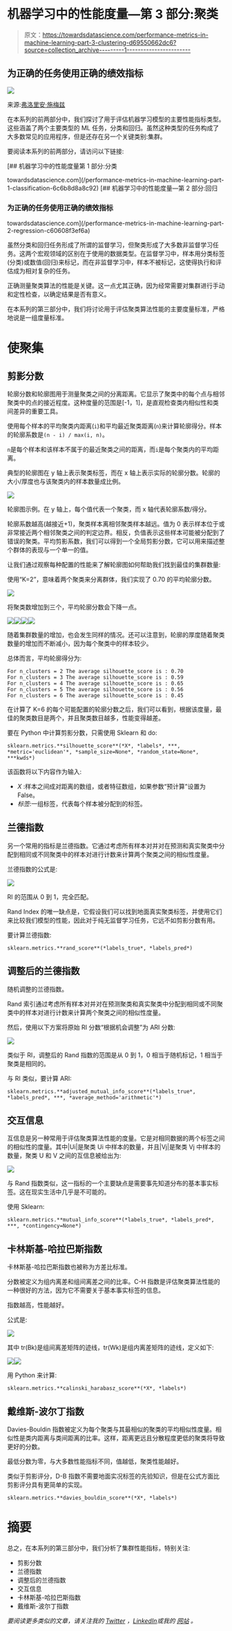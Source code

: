 # 机器学习中的性能度量—第 3 部分:聚类

> 原文：<https://towardsdatascience.com/performance-metrics-in-machine-learning-part-3-clustering-d69550662dc6?source=collection_archive---------1----------------------->

## 为正确的任务使用正确的绩效指标

![](img/f7ede390b449ab6ac2e919d3aefe29cc.png)

来源:[弗洛里安·施梅兹](https://unsplash.com/@floschmaezz?utm_source=medium&utm_medium=referral)

在本系列的前两部分中，我们探讨了用于评估机器学习模型的主要性能指标类型。这些涵盖了两个主要类型的 ML 任务，分类和回归。虽然这种类型的任务构成了大多数常见的应用程序，但是还存在另一个关键类别:集群。

要阅读本系列的前两部分，请访问以下链接:

[](/performance-metrics-in-machine-learning-part-1-classification-6c6b8d8a8c92) [## 机器学习中的性能度量第 1 部分:分类

towardsdatascience.com](/performance-metrics-in-machine-learning-part-1-classification-6c6b8d8a8c92) [](/performance-metrics-in-machine-learning-part-2-regression-c60608f3ef6a) [## 机器学习中的性能度量—第 2 部分:回归

### 为正确的任务使用正确的绩效指标

towardsdatascience.com](/performance-metrics-in-machine-learning-part-2-regression-c60608f3ef6a) 

虽然分类和回归任务形成了所谓的监督学习，但聚类形成了大多数非监督学习任务。这两个宏观领域的区别在于使用的数据类型。在监督学习中，样本用分类标签(分类)或数值(回归)来标记，而在非监督学习中，样本不被标记，这使得执行和评估成为相对复杂的任务。

正确测量聚类算法的性能是关键。这一点尤其正确，因为经常需要对集群进行手动和定性检查，以确定结果是否有意义。

在本系列的第三部分中，我们将讨论用于评估聚类算法性能的主要度量标准，严格地说是一组度量标准。

# 使聚集

## 剪影分数

轮廓分数和轮廓图用于测量聚类之间的分离距离。它显示了聚类中的每个点与相邻聚类中的点的接近程度。这种度量的范围是[-1，1]，是直观检查类内相似性和类间差异的重要工具。

使用每个样本的平均聚类内距离(`i`)和平均最近聚类距离(`n`)来计算轮廓得分。样本的轮廓系数是`(n - i) / max(i, n)`。

`n`是每个样本和该样本不属于的最近聚类之间的距离，而`i`是每个聚类内的平均距离。

典型的轮廓图在 y 轴上表示聚类标签，而在 x 轴上表示实际的轮廓分数。轮廓的大小/厚度也与该聚类内的样本数量成比例。

![](img/2aa9e3817249b2dceb78f48ccf5066d5.png)

轮廓图示例。在 y 轴上，每个值代表一个聚类，而 x 轴代表轮廓系数/得分。

轮廓系数越高(越接近+1)，聚类样本离相邻聚类样本越远。值为 0 表示样本位于或非常接近两个相邻聚类之间的判定边界。相反，负值表示这些样本可能被分配到了错误的聚类。平均剪影系数，我们可以得到一个全局剪影分数，它可以用来描述整个群体的表现与一个单一的值。

让我们通过观察每种配置的性能来了解轮廓图如何帮助我们找到最佳的集群数量:

使用“K=2”，意味着两个聚类来分离群体，我们实现了 0.70 的平均轮廓分数。

![](img/53c98b1baf0156aa52b5efb4cd516ee2.png)

将聚类数增加到三个，平均轮廓分数会下降一点。

![](img/850434e6f6cc7d15fc3237d3394f9e95.png)![](img/3665cc1ed16bf5ce4ffca4d94a59d7f3.png)![](img/e2aa3d3ea1db86e91e6fa3f172eb602a.png)![](img/3e8c9e53d73765a09b17b626d2bc41c4.png)

随着集群数量的增加，也会发生同样的情况。还可以注意到，轮廓的厚度随着聚类数量的增加而不断减小，因为每个聚类中的样本较少。

总体而言，平均轮廓得分为:

```
For n_clusters = 2 The average silhouette_score is : 0.70
For n_clusters = 3 The average silhouette_score is : 0.59
For n_clusters = 4 The average silhouette_score is : 0.65
For n_clusters = 5 The average silhouette_score is : 0.56
For n_clusters = 6 The average silhouette_score is : 0.45
```

在计算了 K=6 的每个可能配置的轮廓分数之后，我们可以看到，根据该度量，最佳的聚类数目是两个，并且聚类数目越多，性能变得越差。

要在 Python 中计算剪影分数，只需使用 Sklearn 和 do:

```
sklearn.metrics.**silhouette_score**(*X*, *labels*, ***, *metric='euclidean'*, *sample_size=None*, *random_state=None*, ***kwds*)
```

该函数将以下内容作为输入:

*   *X* :样本之间成对距离的数组，或者特征数组，如果参数“预计算”设置为 False。
*   *标签*:一组标签，代表每个样本被分配到的标签。

## 兰德指数

另一个常用的指标是兰德指数。它通过考虑所有样本对并对在预测和真实聚类中分配到相同或不同聚类中的样本对进行计数来计算两个聚类之间的相似性度量。

兰德指数的公式是:

![](img/3bcee78f136f52463a726973509bb2e6.png)

RI 的范围从 0 到 1，完全匹配。

Rand Index 的唯一缺点是，它假设我们可以找到地面真实聚类标签，并使用它们来比较我们模型的性能，因此对于纯无监督学习任务，它远不如剪影分数有用。

要计算兰德指数:

```
sklearn.metrics.**rand_score**(*labels_true*, *labels_pred*)
```

## 调整后的兰德指数

随机调整的兰德指数。

Rand 索引通过考虑所有样本对并对在预测聚类和真实聚类中分配到相同或不同聚类中的样本对进行计数来计算两个聚类之间的相似性度量。

然后，使用以下方案将原始 RI 分数“根据机会调整”为 ARI 分数:

![](img/5464fb578dfc357f43298e25c3d79aab.png)

类似于 RI，调整后的 Rand 指数的范围是从 0 到 1，0 相当于随机标记，1 相当于聚类是相同的。

与 RI 类似，要计算 ARI:

```
sklearn.metrics.**adjusted_mutual_info_score**(*labels_true*, *labels_pred*, ***, *average_method='arithmetic'*)
```

## 交互信息

互信息是另一种常用于评估聚类算法性能的度量。它是对相同数据的两个标签之间的相似性的度量。其中|Ui|是聚类 Ui 中样本的数量，并且|Vj|是聚类 Vj 中样本的数量，聚类 U 和 V 之间的互信息被给出为:

![](img/29b3963dab6d5046fc42e1cfe8a7e08a.png)

与 Rand 指数类似，这一指标的一个主要缺点是需要事先知道分布的基本事实标签。这在现实生活中几乎是不可能的。

使用 Sklearn:

```
sklearn.metrics.**mutual_info_score**(*labels_true*, *labels_pred*, ***, *contingency=None*)
```

## 卡林斯基-哈拉巴斯指数

卡林斯基-哈拉巴斯指数也被称为方差比标准。

分数被定义为组内离差和组间离差之间的比率。C-H 指数是评估聚类算法性能的一种很好的方法，因为它不需要关于基本事实标签的信息。

指数越高，性能越好。

公式是:

![](img/cca4a1cb99cba64a111b551efda6287d.png)

其中 tr(Bk)是组间离差矩阵的迹线，tr(Wk)是组内离差矩阵的迹线，定义如下:

![](img/5dcb762933f8a956bc5b87cf3aebc6ec.png)![](img/6882076f6f4beb984a4a3e6d4296390f.png)

用 Python 来计算:

```
sklearn.metrics.**calinski_harabasz_score**(*X*, *labels*)
```

## 戴维斯-波尔丁指数

Davies-Bouldin 指数被定义为每个聚类与其最相似的聚类的平均相似性度量。相似性是类内距离与类间距离的比率。这样，距离更远且分散程度更低的聚类将导致更好的分数。

最低分数为零，与大多数性能指标不同，值越低，聚类性能越好。

类似于剪影评分，D-B 指数不需要地面实况标签的先验知识，但是在公式方面比剪影评分具有更简单的实现。

```
sklearn.metrics.**davies_bouldin_score**(*X*, *labels*)
```

# 摘要

总之，在本系列的第三部分中，我们分析了集群性能指标，特别关注:

*   剪影分数
*   兰德指数
*   调整后的兰德指数
*   交互信息
*   卡林斯基-哈拉巴斯指数
*   戴维斯-波尔丁指数

*要阅读更多类似的文章，请关注我的* [*Twitter*](https://twitter.com/jayzuccarelli) *，*[*LinkedIn*](https://www.linkedin.com/in/ezuccarelli)*或我的* [*网站*](https://eugeniozuccarelli.com/) *。*